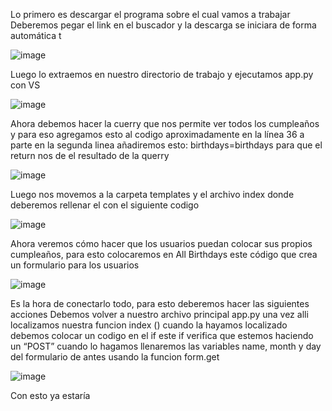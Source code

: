 Lo primero es descargar el programa sobre el cual vamos a trabajar  Deberemos pegar el link en el buscador y la descarga se iniciara de forma automática t

![image](https://github.com/Lem151/Flask/assets/114771568/988f5eb1-81d8-4fff-907b-adb9ba3b0f37)

Luego lo extraemos en nuestro directorio de trabajo y ejecutamos app.py con VS 

![image](https://github.com/Lem151/Flask/assets/114771568/b004858b-3618-4805-9ae2-499cffb0ea2b)

Ahora debemos hacer la cuerry que nos permite ver todos los cumpleaños y para eso agregamos esto al codigo aproximadamente en la línea 36 a parte en la segunda linea añadiremos esto: birthdays=birthdays para que el return nos de el resultado de la querry

![image](https://github.com/Lem151/Flask/assets/114771568/70ccf5ce-ac5e-4662-80ea-213d31d34e5a)

Luego nos movemos a la carpeta templates y el archivo index donde deberemos rellenar el <tbody> con el siguiente codigo 
  
![image](https://github.com/Lem151/Flask/assets/114771568/ea360558-03fb-4f59-9064-7a7b9149575d)

Ahora veremos cómo hacer que los usuarios puedan colocar sus propios cumpleaños, para esto colocaremos en All Birthdays este código que crea un formulario para los usuarios
  
![image](https://github.com/Lem151/Flask/assets/114771568/60b33801-bd83-48ce-9afd-5619e44e41c6)

Es la hora de conectarlo todo, para esto deberemos hacer las siguientes acciones  Debemos volver a nuestro archivo principal app.py una vez alli localizamos nuestra funcion index () cuando la hayamos localizado debemos colocar un codigo en el if  este if verifica que estemos haciendo un “POST” cuando lo hagamos llenaremos las variables name, month y day del formulario de antes usando la funcion form.get 
  
![image](https://github.com/Lem151/Flask/assets/114771568/a3be4f41-52a0-4c11-86af-d27738d48ca7)

Con esto ya estaría 
  



